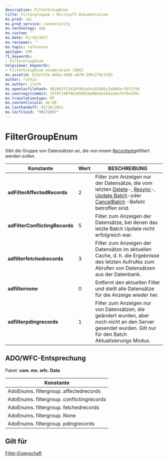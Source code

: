 ```yaml
---
description: FilterGroupEnum
title: Filtergroupum | Microsoft-Dokumentation
ms.prod: sql
ms.prod_service: connectivity
ms.technology: ado
ms.custom: ''
ms.date: 01/19/2017
ms.reviewer: ''
ms.topic: reference
apitype: COM
f1_keywords:
- FilterGroupEnum
helpviewer_keywords:
- FilterGroupEnum enumeration [ADO]
ms.assetid: b22e725e-84bd-4286-a070-290c278c3783
author: rothja
ms.author: jroth
ms.openlocfilehash: 8b28b3f23d1df661e5a142d85c3a066acfbf2f50
ms.sourcegitcommit: 33f0f190f962059826e002be165a2bef4f9e350c
ms.translationtype: MT
ms.contentlocale: de-DE
ms.lasthandoff: 01/30/2021
ms.locfileid: "99171037"
---
```

# <a name="filtergroupenum"></a>FilterGroupEnum
Gibt die Gruppe von Datensätzen an, die von einem [Recordset](./recordset-object-ado.md)gefiltert werden sollen.  
  
|Konstante|Wert|BESCHREIBUNG|  
|--------------|-----------|-----------------|  
|**adFilterAffectedRecords**|2|Filter zum Anzeigen nur der Datensätze, die vom letzten [Delete](./delete-method-ado-recordset.md)-, [Resync](./resync-method.md)-, [Update Batch](./updatebatch-method.md)-oder [CancelBatch](./cancelbatch-method-ado.md) -Befehl betroffen sind.|  
|**adFilterConflictingRecords**|5|Filter zum Anzeigen der Datensätze, bei denen das letzte Batch Update nicht erfolgreich war.|  
|**adfilterfetchedrecords**|3|Filter zum Anzeigen der Datensätze im aktuellen Cache, d. h. die Ergebnisse des letzten Aufrufes zum Abrufen von Datensätzen aus der Datenbank.|  
|**adfilternone**|0|Entfernt den aktuellen Filter und stellt alle Datensätze für die Anzeige wieder her.|  
|**adfilterpdingrecords**|1|Filter zum Anzeigen nur von Datensätzen, die geändert wurden, aber noch nicht an den Server gesendet wurden. Gilt nur für den Batch Aktualisierungs Modus.|  
  
## <a name="adowfc-equivalent"></a>ADO/WFC-Entsprechung  
 Paket: **com. ms. wfc. Data**  
  
|Konstante|  
|--------------|  
|AdoEnums. filtergroup. affectedrecords|  
|AdoEnums. filtergroup. conflictingrecords|  
|AdoEnums. filtergroup. fetchedrecords|  
|AdoEnums. filtergroup. None|  
|AdoEnums. filtergroup. pdingrecords|  
  
## <a name="applies-to"></a>Gilt für  
 [Filter-Eigenschaft](./filter-property.md)